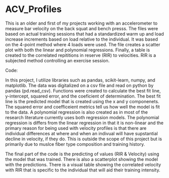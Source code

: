 # ACV_Profiles
This is an older and first of my projects working with an accelerometer to measure bar velocity on the back squat and bench presss. 
The files were based on actual training sessions that had a standardized warm up and load increase increments based on load relative to the individual.
It was based on the 4-point method where 4 loads were used. The file creates a scatter plot with both the linear and polynomial regressions. 
Finally, a table is created to the correlated repititions in reserve (RIR) to velocities. RIR is a subjected method controlling an exercise session. 

Code:

In this project, I utilize libraries such as pandas, scikit-learn, numpy, and matplotlib.
The data was digitalized on a csv file and read on python by pandas (pd.read_csv). Functions were created to calculate the best fit line, y-intercept, squared error, and the coeficient of determination. The best fit line is the predicted model that is created using the x and y componenets. The squared error and coefficeient metrics tell us how well the model is fit to the data. A polynomial regression is also created as in most of the research literature currently uses both regression models. The polynomial regression is differs from the linear regression in that it is non-linear and the primary reason for being used with velocity profiles is that there are individual differences at where and when an indivual will have supstantial decline in velocity, if they do. This is outside the scope of this project but is primarily due to muslce fiber type composition and training history.
 
 The final part of the code is the predicting of values (RIR & Velocity) using the model that was trained. There is also a scatterplot showing the model with the predictions. There is a visual table showing the correlated velocity with RIR that is specific to the individual that will aid their training intensity.
